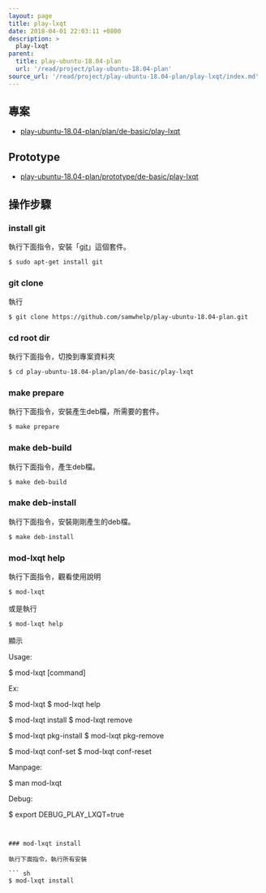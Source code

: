 ```yaml
---
layout: page
title: play-lxqt
date: 2018-04-01 22:03:11 +0800
description: >
  play-lxqt
parent:
  title: play-ubuntu-18.04-plan
  url: '/read/project/play-ubuntu-18.04-plan'
source_url: '/read/project/play-ubuntu-18.04-plan/play-lxqt/index.md'
---
```



## 專案

* [play-ubuntu-18.04-plan/plan/de-basic/play-lxqt](https://github.com/samwhelp/play-ubuntu-18.04-plan/tree/master/plan/de-basic/play-lxqt)


## Prototype

* [play-ubuntu-18.04-plan/prototype/de-basic/play-lxqt](https://github.com/samwhelp/play-ubuntu-18.04-plan/tree/master/prototype/de-basic/play-lxqt)


## 操作步驟


### install git

執行下面指令，安裝「[git](https://packages.ubuntu.com/bionic/git)」這個套件。

``` sh
$ sudo apt-get install git
```


### git clone

執行

``` sh
$ git clone https://github.com/samwhelp/play-ubuntu-18.04-plan.git
```


### cd root dir

執行下面指令，切換到專案資料夾

``` sh
$ cd play-ubuntu-18.04-plan/plan/de-basic/play-lxqt
```


### make prepare

執行下面指令，安裝產生deb檔，所需要的套件。

``` sh
$ make prepare
```


### make deb-build

執行下面指令，產生deb檔。

``` sh
$ make deb-build
```


### make deb-install

執行下面指令，安裝剛剛產生的deb檔。

``` sh
$ make deb-install
```


### mod-lxqt help

執行下面指令，觀看使用說明

``` sh
$ mod-lxqt
```

或是執行

``` sh
$ mod-lxqt help
```

顯示


Usage:

$ mod-lxqt [command]

Ex:

$ mod-lxqt
$ mod-lxqt help

$ mod-lxqt install
$ mod-lxqt remove

$ mod-lxqt pkg-install
$ mod-lxqt pkg-remove

$ mod-lxqt conf-set
$ mod-lxqt conf-reset

Manpage:

$ man mod-lxqt

Debug:

$ export DEBUG_PLAY_LXQT=true

```


### mod-lxqt install

執行下面指令，執行所有安裝

``` sh
$ mod-lxqt install
```
